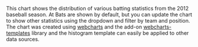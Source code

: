 This chart shows the distribution of various batting statistics from the 2012 baseball season. At Bats are shown by default, but you can update the chart to show other statistics using the dropdown and filter by team and position. The chart was created using [webcharts](https://github.com/RhoInc/Webcharts) and the add-on [webcharts-templates](https://github.com/RhoInc/Webcharts-templates) library and the histogram template can easily be applied to other data sources. 
